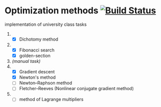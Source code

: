 # Optimization methods [![Build Status](https://travis-ci.org/hrsrashid/opt-met.svg?branch=master)](https://travis-ci.org/hrsrashid/opt-met)

implementation of university class tasks

1. - [x] Dichotomy method
2. - [x] Fibonacci search
   - [x] golden-section
3. _(manual task)_
4. - [x] Gradient descent
   - [x] Newton's method
   - [ ] Newton–Raphson method
   - [ ] Fletcher–Reeves (Nonlinear conjugate gradient method)
5. - [ ] method of Lagrange multipliers
